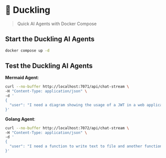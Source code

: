 # 🦆 Duckling
> Quick AI Agents with Docker Compose


## Start the Duckling AI Agents

```bash
docker compose up -d
```

## Test the Duckling AI Agents

**Mermaid Agent**:
```bash
curl --no-buffer http://localhost:7071/api/chat-stream \
-H "Content-Type: application/json" \
-d '
{
  "user": "I need a diagram showing the usage of a JWT in a web application."
}' 
```

**Golang Agent**:
```bash
curl --no-buffer http://localhost:7072/api/chat-stream \
-H "Content-Type: application/json" \
-d '
{
  "user": "I need a function to write text to file and another function read it back."
}' 
```